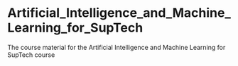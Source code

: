 # Artificial_Intelligence_and_Machine_Learning_for_SupTech
The course material for the Artificial Intelligence and Machine Learning for SupTech course
